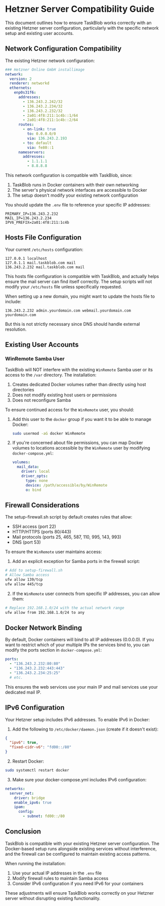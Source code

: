 # Hetzner Server Compatibility Guide

This document outlines how to ensure TaskBlob works correctly with an existing Hetzner server configuration, particularly with the specific network setup and existing user accounts.

## Network Configuration Compatibility

The existing Hetzner network configuration:

```yaml
### Hetzner Online GmbH installimage
network:
  version: 2
  renderer: networkd
  ethernets:
    enp0s31f6:
      addresses:
        - 136.243.2.242/32
        - 136.243.2.234/32
        - 136.243.2.232/32
        - 2a01:4f8:211:1c4b::1/64
        - 2a01:4f8:211:1c4b::2/64
      routes:
        - on-link: true
          to: 0.0.0.0/0
          via: 136.243.2.193
        - to: default
          via: fe80::1
      nameservers:
        addresses:
          - 1.1.1.1
          - 8.8.8.8
```

This network configuration is compatible with TaskBlob, since:

1. TaskBlob runs in Docker containers with their own networking
2. The server's physical network interfaces are accessible to Docker
3. The setup doesn't modify your existing network configuration

You should update the `.env` file to reference your specific IP addresses:

```
PRIMARY_IP=136.243.2.232
MAIL_IP=136.243.2.234
IPV6_PREFIX=2a01:4f8:211:1c4b
```

## Hosts File Configuration

Your current `/etc/hosts` configuration:

```
127.0.0.1 localhost
127.0.1.1 mail.taskblob.com mail
136.243.2.232 mail.taskblob.com mail
```

This hosts file configuration is compatible with TaskBlob, and actually helps ensure the mail server can find itself correctly. The setup scripts will not modify your `/etc/hosts` file unless specifically requested.

When setting up a new domain, you might want to update the hosts file to include:

```
136.243.2.232 admin.yourdomain.com webmail.yourdomain.com yourdomain.com
```

But this is not strictly necessary since DNS should handle external resolution.

## Existing User Accounts

### WinRemote Samba User

TaskBlob will NOT interfere with the existing `WinRemote` Samba user or its access to the `/var` directory. The installation:

1. Creates dedicated Docker volumes rather than directly using host directories
2. Does not modify existing host users or permissions
3. Does not reconfigure Samba

To ensure continued access for the `WinRemote` user, you should:

1. Add this user to the `docker` group if you want it to be able to manage Docker:
   ```bash
   sudo usermod -aG docker WinRemote
   ```

2. If you're concerned about file permissions, you can map Docker volumes to locations accessible by the `WinRemote` user by modifying `docker-compose.yml`:

   ```yaml
   volumes:
     mail_data:
       driver: local
       driver_opts:
         type: none
         device: /path/accessible/by/WinRemote
         o: bind
   ```

## Firewall Considerations

The setup-firewall.sh script by default creates rules that allow:

- SSH access (port 22)
- HTTP/HTTPS (ports 80/443)
- Mail protocols (ports 25, 465, 587, 110, 995, 143, 993)
- DNS (port 53)

To ensure the `WinRemote` user maintains access:

1. Add an explicit exception for Samba ports in the firewall script:

```bash
# Add to setup-firewall.sh
# Allow Samba access
ufw allow 139/tcp
ufw allow 445/tcp
```

2. If the `WinRemote` user connects from specific IP addresses, you can allow them:

```bash
# Replace 192.168.1.0/24 with the actual network range
ufw allow from 192.168.1.0/24 to any
```

## Docker Network Binding

By default, Docker containers will bind to all IP addresses (0.0.0.0). If you want to restrict which of your multiple IPs the services bind to, you can modify the ports section in `docker-compose.yml`:

```yaml
ports:
  - "136.243.2.232:80:80"
  - "136.243.2.232:443:443"
  - "136.243.2.234:25:25"
  # etc.
```

This ensures the web services use your main IP and mail services use your dedicated mail IP.

## IPv6 Configuration

Your Hetzner setup includes IPv6 addresses. To enable IPv6 in Docker:

1. Add the following to `/etc/docker/daemon.json` (create if it doesn't exist):

```json
{
  "ipv6": true,
  "fixed-cidr-v6": "fd00::/80"
}
```

2. Restart Docker:

```bash
sudo systemctl restart docker
```

3. Make sure your docker-compose.yml includes IPv6 configuration:

```yaml
networks:
  server_net:
    driver: bridge
    enable_ipv6: true
    ipam:
      config:
        - subnet: fd00::/80
```

## Conclusion

TaskBlob is compatible with your existing Hetzner server configuration. The Docker-based setup runs alongside existing services without interference, and the firewall can be configured to maintain existing access patterns.

When running the installation:

1. Use your actual IP addresses in the `.env` file
2. Modify firewall rules to maintain Samba access
3. Consider IPv6 configuration if you need IPv6 for your containers

These adjustments will ensure TaskBlob works correctly on your Hetzner server without disrupting existing functionality.
